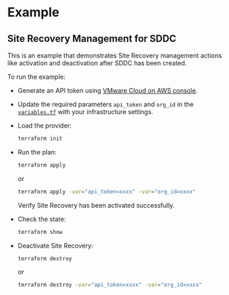 # Example

## Site Recovery Management for SDDC

This is an example that demonstrates Site Recovery management actions like
activation and deactivation after SDDC has been created.

To run the example:

* Generate an API token using
  [VMware Cloud on AWS console](https://vmc.vmware.com/console/).

* Update the required parameters `api_token` and `org_id` in the
  [`variables.tf`](https://github.com/vmware/terraform-provider-vmc/blob/main/examples/site_recovery/variables.tf)
  with your infrastructure settings.

* Load the provider:

  ```sh
  terraform init
  ```

* Run the plan:

  ```sh
  terraform apply
  ```

  or

  ```sh
  terraform apply -var="api_token=xxxx" -var="org_id=xxxx"
  ```

  Verify Site Recovery has been activated successfully.

* Check the state:

  ```sh
  terraform show
  ```

* Deactivate Site Recovery:

  ```sh
  terraform destroy
  ```

  or

  ```sh
  terraform destroy -var="api_token=xxxx" -var="org_id=xxxx"
  ```
